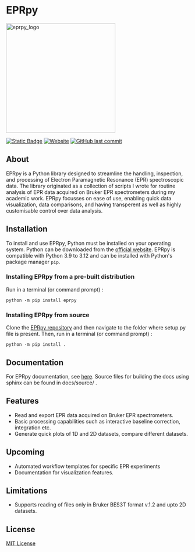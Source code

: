 # EPRpy

<img src="https://davistdaniel.github.io/EPRpy/_images/eprpy_logo.png" alt="eprpy_logo" width="300">

[![Static Badge](https://img.shields.io/badge/Version-0.9.0a3-blue?label=Version)](https://github.com/davistdaniel/EPRpy) [![Website](https://img.shields.io/website?url=https%3A%2F%2Fdavistdaniel.github.io%2FEPRpy%2F&up_message=online&down_message=offline&label=Docs)](https://davistdaniel.github.io/EPRpy/) [![GitHub last commit](https://img.shields.io/github/last-commit/davistdaniel/EPRpy)](https://github.com/davistdaniel/EPRpy/commits/main/) 

## About

EPRpy is a Python library designed to streamline the handling, inspection, and processing of Electron Paramagnetic Resonance (EPR) spectroscopic data. The library originated as a collection of scripts I wrote for routine analysis of EPR data acquired on Bruker EPR spectrometers during my academic work. EPRpy focusses on ease of use, enabling quick data visualization, data comparisons, and having transperent as well as highly customisable control over data analysis.

## Installation

To install  and use EPRpy, Python must be installed on your operating system. Python can be downloaded from the [official website](https://www.python.org/downloads/). EPRpy is compatible with Python 3.9 to 3.12 and can be installed with Python's package manager `pip`.

### Installing EPRpy from a pre-built distribution

Run in a terminal (or command prompt) :

`python -m pip install eprpy`

### Installing EPRpy from source

Clone the [EPRpy repository](https://davistdaniel.github.io/EPRpy/) and then navigate to the folder where setup.py file is present.
Then, run in a terminal (or command prompt) :

`python -m pip install .`

## Documentation

For EPRpy documentation, see [here](https://davistdaniel.github.io/EPRpy/). Source files for building the docs using sphinx can be found in docs/source/ .

## Features

* Read and export EPR data acquired on Bruker EPR spectrometers.
* Basic processing capabilities such as interactive baseline correction, integration etc.
* Generate quick plots of 1D and 2D datasets, compare different datasets.

## Upcoming 
* Automated workflow templates for specific EPR experiments
* Documentation for visualization features.

## Limitations
* Supports reading of files only in Bruker BES3T format v.1.2 and upto 2D datasets.

## License
[MIT License](https://github.com/davistdaniel/EPRpy/blob/main/LICENSE)
